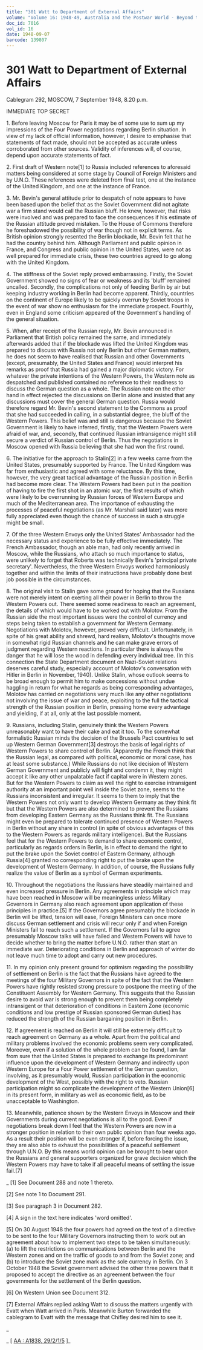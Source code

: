 ```yaml
---
title: "301 Watt to Department of External Affairs"
volume: "Volume 16: 1948-49, Australia and the Postwar World - Beyond the Region"
doc_id: 7016
vol_id: 16
date: 1948-09-07
barcode: 139807
---
```


# 301 Watt to Department of External Affairs

Cablegram 292, MOSCOW, 7 September 1948, 8.20 p.m.

IMMEDIATE TOP SECRET

1\. Before leaving Moscow for Paris it may be of some use to sum up my impressions of the Four Power negotiations regarding Berlin situation. In view of my lack of official information, however, I desire to emphasise that statements of fact made, should not be accepted as accurate unless corroborated from other sources. Validity of inferences will, of course, depend upon accurate statements of fact.

2\. First draft of Western note[1] to Russia included references to aforesaid matters being considered at some stage by Council of Foreign Ministers and by U.N.O. These references were deleted from final test, one at the instance of the United Kingdom, and one at the instance of France.

3\. Mr. Bevin's general attitude prior to despatch of note appears to have been based upon the belief that as the Soviet Government did not agitate war a firm stand would call the Russian bluff. He knew, however, that risks were involved and was prepared to face the consequences if his estimate of the Russian attitude proved mistaken. To the House of Commons therefore he foreshadowed the possibility of war though not in explicit terms. As British opinion strongly resented the Berlin blockade, Mr. Bevin felt that he had the country behind him. Although Parliament and public opinion in France, and Congress and public opinion in the United States, were not as well prepared for immediate crisis, these two countries agreed to go along with the United Kingdom.

4\. The stiffness of the Soviet reply proved embarrassing. Firstly, the Soviet Government showed no signs of fear or weakness and its 'bluff' remained uncalled. Secondly, the complications not only of feeding Berlin by air but keeping industry working in Berlin had become apparent. Thirdly, countries on the continent of Europe likely to be quickly overrun by Soviet troops in the event of war show no enthusiasm for the immediate prospect. Fourthly, even in England some criticism appeared of the Government's handling of the general situation.

5\. When, after receipt of the Russian reply, Mr. Bevin announced in Parliament that British policy remained the same, and immediately afterwards added that if the blockade was lifted the United Kingdom was prepared to discuss with Russia not only Berlin but other German matters, he does not seem to have realised that Russian and other Governments (except, presumably, the United States and France) would interpret his remarks as proof that Russia had gained a major diplomatic victory. For whatever the private intentions of the Western Powers, the Western note as despatched and published contained no reference to their readiness to discuss the German question as a whole. The Russian note on the other hand in effect rejected the discussions on Berlin alone and insisted that any discussions must cover the general German question. Russia would therefore regard Mr. Bevin's second statement to the Commons as proof that she had succeeded in calling, in a substantial degree, the bluff of the Western Powers. This belief was and still is dangerous because the Soviet Government is likely to have inferred, firstly, that the Western Powers were afraid of war, and, secondly, that continued Russian intransigence might still secure a verdict of Russian control of Berlin. Thus the negotiations in Moscow opened with Russia believing that she had won the first round.

6\. The initiative for the approach to Stalin[2] in a few weeks came from the United States, presumably supported by France. The United Kingdom was far from enthusiastic and agreed with some reluctance. By this time, however, the very great tactical advantage of the Russian position in Berlin had become more clear. The Western Powers had been put in the position of having to fire the first shot in an atomic war, the first results of which were likely to be overrunning by Russian forces of Western Europe and much of the Mediterranean area. The importance of exhausting the processes of peaceful negotiations (as Mr. Marshall said later) was more fully appreciated even though the chance of success in such a struggle might be small.

7\. Of the three Western Envoys only the United States' Ambassador had the necessary status and experience to be fully effective immediately. The French Ambassador, though an able man, had only recently arrived in Moscow, while the Russians, who attach so much importance to status, were unlikely to forget that Roberts was technically Bevin's 'principal private secretary'. Nevertheless, the three Western Envoys worked harmoniously together and within the limits of their instructions have probably done best job possible in the circumstances.

8\. The original visit to Stalin gave some ground for hoping that the Russians were not merely intent on exerting all their power in Berlin to throw the Western Powers out. There seemed some readiness to reach an agreement, the details of which would have to be worked out with Molotov. From the Russian side the most important issues were the control of currency and steps being taken to establish a government for Western Germany. Negotiations with Molotov, however, proved very difficult. Unfortunately, in spite of his great ability and shrewd, hard realism, Molotov's thoughts move in somewhat rigid Russian channels and he can make grave errors of judgment regarding Western reactions. In particular there is always the danger that he will lose the wood in defending every individual tree. (In this connection the State Department document on Nazi-Soviet relations deserves careful study, especially account of Molotov's conversation with Hitler in Berlin in November, 1940). Unlike Stalin, whose outlook seems to be broad enough to permit him to make concessions without undue haggling in return for what he regards as being corresponding advantages, Molotov has carried on negotiations very much like any other negotiations not involving the issue of war and peace, exploiting to the full the tactical strength of the Russian position in Berlin, pressing home every advantage and yielding, if at all, only at the last possible moment.

9\. Russians, including Stalin, genuinely think the Western Powers unreasonably want to have their cake and eat it too. To the somewhat formalistic Russian minds the decision of the Brussels Pact countries to set up Western German Government[3] destroys the basis of legal rights of Western Powers to share control of Berlin. (Apparently the French think that the Russian legal, as compared with political, economic or moral case, has at least some substance.) While Russians do not like decision of Western German Government and publicly will fight and condemn it, they might accept it like any other unpalatable fact if capital were in Western zones. But for the Western Powers to claim as well the right to exercise intransigent authority at an important point well inside the Soviet zone, seems to the Russians inconsistent and irregular. It seems to them to imply that the Western Powers not only want to develop Western Germany as they think fit but that the Western Powers are also determined to prevent the Russians from developing Eastern Germany as the Russians think fit. The Russians might even be prepared to tolerate continued presence of Western Powers in Berlin without any share in control (in spite of obvious advantages of this to the Western Powers as regards military intelligence). But the Russians feel that for the Western Powers to demand to share economic control, particularly as regards orders in Berlin, is in effect to demand the right to put the brake upon the Soviet control of Eastern Germany, although Russia[4] granted no corresponding right to put the brake upon the development of Western Germany. In addition, of course, the Russians fully realize the value of Berlin as a symbol of German experiments.

10\. Throughout the negotiations the Russians have steadily maintained and even increased pressure in Berlin. Any agreements in principle which may have been reached in Moscow will be meaningless unless Military Governors in Germany also reach agreement upon application of these principles in practice.[5] If the Governors agree presumably the blockade in Berlin will be lifted, tension will ease, Foreign Ministers can once more discuss German settlement and crisis will recur only if and when Foreign Ministers fail to reach such a settlement. If the Governors fail to agree presumably Moscow talks will have failed and Western Powers will have to decide whether to bring the matter before U.N.O. rather than start an immediate war. Deteriorating conditions in Berlin and approach of winter do not leave much time to adopt and carry out new procedures.

11\. In my opinion only present ground for optimism regarding the possibility of settlement on Berlin is the fact that the Russians have agreed to the meetings of the four Military Governors in spite of the fact that the Western Powers have rightly resisted strong pressure to postpone the meeting of the Constituent Assembly for Western Germany. This suggests that the Russian desire to avoid war is strong enough to prevent them being completely intransigent or that deterioration of conditions in Eastern Zone (economic conditions and low prestige of Russian sponsored German duties) has reduced the strength of the Russian bargaining position in Berlin.

12\. If agreement is reached on Berlin it will still be extremely difficult to reach agreement on Germany as a whole. Apart from the political and military problems involved the economic problems seem very complicated. Moreover, even if a solution of the whole problem can be found, I am far from sure that the United States is prepared to exchange its predominant influence upon the development of Western Germany and indirectly upon Western Europe for a Four Power settlement of the German question, involving, as it presumably would, Russian participation in the economic development of the West, possibly with the right to veto. Russian participation might so complicate the development of the Western Union[6] in its present form, in military as well as economic field, as to be unacceptable to Washington.

13\. Meanwhile, patience shown by the Western Envoys in Moscow and their Governments during current negotiations is all to the good. Even if negotiations break down I feel that the Western Powers are now in a stronger position in relation to their own public opinion than four weeks ago. As a result their position will be even stronger if, before forcing the issue, they are also able to exhaust the possibilities of a peaceful settlement through U.N.O. By this means world opinion can be brought to bear upon the Russians and general supporters organized for grave decision which the Western Powers may have to take if all peaceful means of settling the issue fail.[7]

_ [1] See Document 288 and note 1 thereto.

[2] See note 1 to Document 291.

[3] See paragraph 3 in Document 282.

[4] A sign in the text here indicates 'word omitted'.

[5] On 30 August 1948 the four powers had agreed on the text of a directive to be sent to the four Military Governors instructing them to work out an agreement about how to implement two steps to be taken simultaneously: (a) to lift the restrictions on communications between Berlin and the Western zones and on the traffic of goods to and from the Soviet zone; and (b) to introduce the Soviet zone mark as the sole currency in Berlin. On 3 October 1948 the Soviet government advised the other three powers that it proposed to accept the directive as an agreement between the four governments for the settlement of the Berlin question.

[6] On Western Union see Document 312.

[7] External Affairs replied asking Watt to discuss the matters urgently with Evatt when Watt arrived in Paris. Meanwhile Burton forwarded the cablegram to Evatt with the message that Chifley desired him to see it.

_

_ [ [AA : A1838, 29/2/1/5](http://www.naa.gov.au/cgi-bin/Search?O=I&Number=139807) ]_
